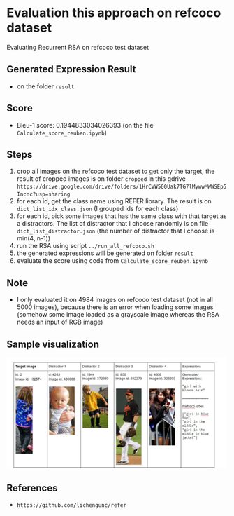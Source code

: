 # Evaluation this approach on refcoco dataset
Evaluating Recurrent RSA on refcoco test dataset 

## Generated Expression Result
- on the folder `result`

## Score
- Bleu-1 score: 0.1944833034026393 (on the file `Calculate_score_reuben.ipynb`)

## Steps
1. crop all images on the refcoco test dataset to get only the target, the result of cropped images is on folder `cropped` in this gdrive `https://drive.google.com/drive/folders/1HrCVW500Uak7TG7lMywwMWWSEp5Incnc?usp=sharing`
2. for each id, get the class name using REFER library. The result is on `dict_list_idx_class.json` (I grouped ids for each class)
3. for each id, pick some images that has the same class with that target as a distractors. The list of distractor that I choose randomly is on file `dict_list_distractor.json` (the number of distractor that I choose is min(4, n-1))
4. run the RSA using script `../run_all_refcoco.sh`
5. the generated expressions will be generated on folder `result`
6. evaluate the score using code from `Calculate_score_reuben.ipynb` 

## Note
- I only evaluated it on 4984 images on refcoco test dataset (not in all 5000 images), because there is an error when loading some images (somehow some image loaded as a grayscale image whereas the RSA needs an input of RGB image)

## Sample visualization
![example](example-refcoco.jpg)

## References
- `https://github.com/lichengunc/refer`

